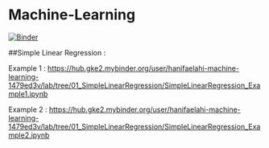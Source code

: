 # Machine-Learning

[![Binder](https://mybinder.org/badge_logo.svg)](https://mybinder.org/v2/gh/HanifaElahi/Machine-Learning/HEAD)

##Simple Linear Regression : 

Example 1 : https://hub.gke2.mybinder.org/user/hanifaelahi-machine-learning-1479ed3v/lab/tree/01_SimpleLinearRegression/SimpleLinearRegression_Example1.ipynb

Example 2 : https://hub.gke2.mybinder.org/user/hanifaelahi-machine-learning-1479ed3v/lab/tree/01_SimpleLinearRegression/SimpleLinearRegression_Example2.ipynb


